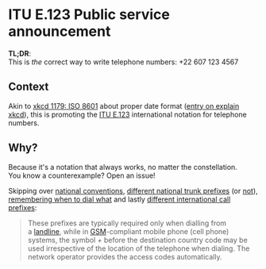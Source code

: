 # ITU E.123 Public service announcement

**TL;DR**:  
This is _the_ correct way to write telephone numbers:
+22 607 123 4567

## Context

Akin to [xkcd 1179: ISO 8601](https://xkcd.com/1179/) about proper date format ([entry on explain xkcd](https://www.explainxkcd.com/wiki/index.php/1179:_ISO_8601)), this is promoting the [ITU E.123](https://en.wikipedia.org/wiki/E.123) international notation for telephone numbers.

## Why?

Because it's a notation that always works, no matter the constellation.  
You know a counterexample? Open an issue!

Skipping over [national conventions](https://en.wikipedia.org/w/index.php?title=National_conventions_for_writing_telephone_numbers&oldid=1287294480), [different national trunk prefixes](https://en.wikipedia.org/w/index.php?title=Trunk_prefix&oldid=1288774700#Countries_using_national_trunk_prefixes) (or [not](https://en.wikipedia.org/w/index.php?title=Trunk_prefix&oldid=1288774700#Countries_that_no_longer_use_a_national_trunk_prefix)), [remembering when to dial what](https://en.wikipedia.org/w/index.php?title=Trunk_prefix&oldid=1288774700#Example) and lastly [different international call prefixes](https://en.wikipedia.org/w/index.php?title=List_of_international_call_prefixes&oldid=1307819193):

> These prefixes are typically required only when dialling from a [landline](https://en.wikipedia.org/wiki/Landline "Landline"), while in [GSM](https://en.wikipedia.org/wiki/GSM "GSM")-compliant mobile phone (cell phone) systems, the symbol *+* before the destination country code may be used irrespective of the location of the telephone when dialing. The network operator provides the access codes automatically.
